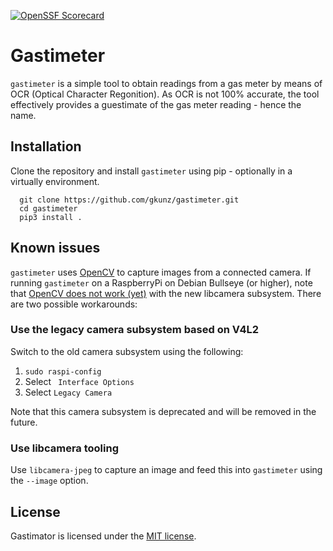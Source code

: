 [![OpenSSF Scorecard](https://api.securityscorecards.dev/projects/github.com/ossf/scorecard/badge)](https://securityscorecards.dev/viewer/?uri=github.com/gkunz/gastimeter)

# Gastimeter

`gastimeter` is a simple tool to obtain readings from a gas meter by means of OCR (Optical Character Regonition). As OCR is not 100% accurate, the tool effectively provides a guestimate of the gas meter reading - hence the name. 

## Installation

Clone the repository and install `gastimeter` using pip - optionally in a virtually environment.

```
  git clone https://github.com/gkunz/gastimeter.git
  cd gastimeter
  pip3 install .
```

## Known issues

`gastimeter` uses [OpenCV](https://opencv.org/) to capture images from a connected camera. If running `gastimeter` on a RaspberryPi on Debian Bullseye (or higher), note that [OpenCV does not work (yet)](https://github.com/opencv/opencv/issues/22820#issuecomment-1339283736) with the new libcamera subsystem. There are two possible workarounds:


### Use the legacy camera subsystem based on V4L2

Switch to the old camera subsystem using the following:

1. `sudo raspi-config`
1. Select ` Interface Options`
1. Select `Legacy Camera`

Note that this camera subsystem is deprecated and will be removed in the future.

### Use libcamera tooling

Use `libcamera-jpeg` to capture an image and feed this into `gastimeter` using the `--image` option.


## License
Gastimator is licensed under the [MIT license](https://spdx.org/licenses/MIT.html).
